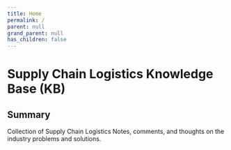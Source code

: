 ```yaml
---
title: Home
permalink: /
parent: null
grand_parent: null
has_children: false
---
```

# Supply Chain Logistics Knowledge Base (KB)

## Summary

Collection of Supply Chain Logistics Notes, comments, and thoughts on the industry problems and solutions.